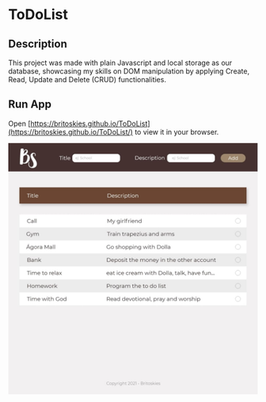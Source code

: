 # ToDoList

## Description

This project was made with plain Javascript and local storage as our database,
showcasing my skills on DOM manipulation by applying Create, Read, Update and Delete (CRUD)
functionalities.

## Run App

Open [https://britoskies.github.io/ToDoList](https://britoskies.github.io/ToDoList/)
to view it in your browser.

![ToDoList](/Images/crudDesign.jpg)
